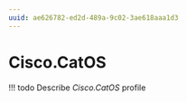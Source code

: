 ```yaml
---
uuid: ae626782-ed2d-489a-9c02-3ae618aaa1d3
---
```



# Cisco.CatOS


<!-- prettier-ignore -->
!!! todo
    Describe *Cisco.CatOS* profile

